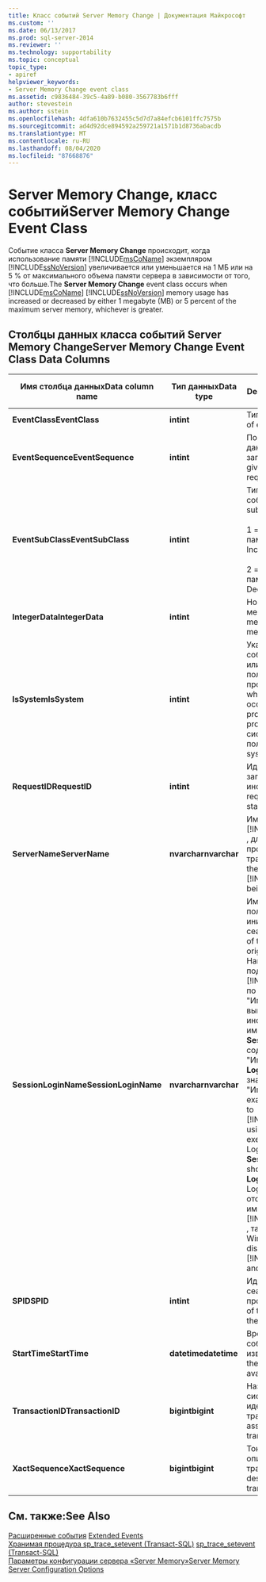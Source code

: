 ```yaml
---
title: Класс событий Server Memory Change | Документация Майкрософт
ms.custom: ''
ms.date: 06/13/2017
ms.prod: sql-server-2014
ms.reviewer: ''
ms.technology: supportability
ms.topic: conceptual
topic_type:
- apiref
helpviewer_keywords:
- Server Memory Change event class
ms.assetid: c9836484-39c5-4a89-b080-3567783b6fff
author: stevestein
ms.author: sstein
ms.openlocfilehash: 4dfa610b7632455c5d7d7a84efcb6101ffc7575b
ms.sourcegitcommit: ad4d92dce894592a259721a1571b1d8736abacdb
ms.translationtype: MT
ms.contentlocale: ru-RU
ms.lasthandoff: 08/04/2020
ms.locfileid: "87668876"
---
```

# <a name="server-memory-change-event-class"></a><span data-ttu-id="2a8b5-102">Server Memory Change, класс событий</span><span class="sxs-lookup"><span data-stu-id="2a8b5-102">Server Memory Change Event Class</span></span>
  <span data-ttu-id="2a8b5-103">Событие класса **Server Memory Change** происходит, когда использование памяти [!INCLUDE[msCoName](../../includes/msconame-md.md)] экземпляром [!INCLUDE[ssNoVersion](../../includes/ssnoversion-md.md)] увеличивается или уменьшается на 1 МБ или на 5 % от максимального объема памяти сервера в зависимости от того, что больше.</span><span class="sxs-lookup"><span data-stu-id="2a8b5-103">The **Server Memory Change** event class occurs when [!INCLUDE[msCoName](../../includes/msconame-md.md)] [!INCLUDE[ssNoVersion](../../includes/ssnoversion-md.md)] memory usage has increased or decreased by either 1 megabyte (MB) or 5 percent of the maximum server memory, whichever is greater.</span></span>  
  
## <a name="server-memory-change-event-class-data-columns"></a><span data-ttu-id="2a8b5-104">Столбцы данных класса событий Server Memory Change</span><span class="sxs-lookup"><span data-stu-id="2a8b5-104">Server Memory Change Event Class Data Columns</span></span>  
  
|<span data-ttu-id="2a8b5-105">Имя столбца данных</span><span class="sxs-lookup"><span data-stu-id="2a8b5-105">Data column name</span></span>|<span data-ttu-id="2a8b5-106">Тип данных</span><span class="sxs-lookup"><span data-stu-id="2a8b5-106">Data type</span></span>|<span data-ttu-id="2a8b5-107">Description</span><span class="sxs-lookup"><span data-stu-id="2a8b5-107">Description</span></span>|<span data-ttu-id="2a8b5-108">Идентификатор столбца</span><span class="sxs-lookup"><span data-stu-id="2a8b5-108">Column ID</span></span>|<span data-ttu-id="2a8b5-109">Да</span><span class="sxs-lookup"><span data-stu-id="2a8b5-109">Yes</span></span>|  
|----------------------|---------------|-----------------|---------------|---------|  
|<span data-ttu-id="2a8b5-110">**EventClass**</span><span class="sxs-lookup"><span data-stu-id="2a8b5-110">**EventClass**</span></span>|<span data-ttu-id="2a8b5-111">**int**</span><span class="sxs-lookup"><span data-stu-id="2a8b5-111">**int**</span></span>|<span data-ttu-id="2a8b5-112">Тип события = 81.</span><span class="sxs-lookup"><span data-stu-id="2a8b5-112">Type of event = 81.</span></span>|<span data-ttu-id="2a8b5-113">27</span><span class="sxs-lookup"><span data-stu-id="2a8b5-113">27</span></span>|<span data-ttu-id="2a8b5-114">нет</span><span class="sxs-lookup"><span data-stu-id="2a8b5-114">No</span></span>|  
|<span data-ttu-id="2a8b5-115">**EventSequence**</span><span class="sxs-lookup"><span data-stu-id="2a8b5-115">**EventSequence**</span></span>|<span data-ttu-id="2a8b5-116">**int**</span><span class="sxs-lookup"><span data-stu-id="2a8b5-116">**int**</span></span>|<span data-ttu-id="2a8b5-117">Последовательность данного события в запросе.</span><span class="sxs-lookup"><span data-stu-id="2a8b5-117">Sequence of a given event within the request.</span></span>|<span data-ttu-id="2a8b5-118">51</span><span class="sxs-lookup"><span data-stu-id="2a8b5-118">51</span></span>|<span data-ttu-id="2a8b5-119">нет</span><span class="sxs-lookup"><span data-stu-id="2a8b5-119">No</span></span>|  
|<span data-ttu-id="2a8b5-120">**EventSubClass**</span><span class="sxs-lookup"><span data-stu-id="2a8b5-120">**EventSubClass**</span></span>|<span data-ttu-id="2a8b5-121">**int**</span><span class="sxs-lookup"><span data-stu-id="2a8b5-121">**int**</span></span>|<span data-ttu-id="2a8b5-122">Тип подкласса события.</span><span class="sxs-lookup"><span data-stu-id="2a8b5-122">Type of event subclass.</span></span><br /><br /> <span data-ttu-id="2a8b5-123">1 = увеличение памяти</span><span class="sxs-lookup"><span data-stu-id="2a8b5-123">1=Memory Increase</span></span><br /><br /> <span data-ttu-id="2a8b5-124">2 = уменьшение памяти</span><span class="sxs-lookup"><span data-stu-id="2a8b5-124">2=Memory Decrease</span></span>|<span data-ttu-id="2a8b5-125">21</span><span class="sxs-lookup"><span data-stu-id="2a8b5-125">21</span></span>|<span data-ttu-id="2a8b5-126">Да</span><span class="sxs-lookup"><span data-stu-id="2a8b5-126">Yes</span></span>|  
|<span data-ttu-id="2a8b5-127">**IntegerData**</span><span class="sxs-lookup"><span data-stu-id="2a8b5-127">**IntegerData**</span></span>|<span data-ttu-id="2a8b5-128">**int**</span><span class="sxs-lookup"><span data-stu-id="2a8b5-128">**int**</span></span>|<span data-ttu-id="2a8b5-129">Новый объем памяти в мегабайтах (МБ).</span><span class="sxs-lookup"><span data-stu-id="2a8b5-129">New memory size, in megabytes (MB).</span></span>|<span data-ttu-id="2a8b5-130">25</span><span class="sxs-lookup"><span data-stu-id="2a8b5-130">25</span></span>|<span data-ttu-id="2a8b5-131">Да</span><span class="sxs-lookup"><span data-stu-id="2a8b5-131">Yes</span></span>|  
|<span data-ttu-id="2a8b5-132">**IsSystem**</span><span class="sxs-lookup"><span data-stu-id="2a8b5-132">**IsSystem**</span></span>|<span data-ttu-id="2a8b5-133">**int**</span><span class="sxs-lookup"><span data-stu-id="2a8b5-133">**int**</span></span>|<span data-ttu-id="2a8b5-134">Указывает, произошло событие в системном или в пользовательском процессе.</span><span class="sxs-lookup"><span data-stu-id="2a8b5-134">Indicates whether the event occurred on a system process or a user process.</span></span> <span data-ttu-id="2a8b5-135">1 = системный, 0 = пользовательский.</span><span class="sxs-lookup"><span data-stu-id="2a8b5-135">1 = system, 0 = user.</span></span>|<span data-ttu-id="2a8b5-136">60</span><span class="sxs-lookup"><span data-stu-id="2a8b5-136">60</span></span>|<span data-ttu-id="2a8b5-137">Да</span><span class="sxs-lookup"><span data-stu-id="2a8b5-137">Yes</span></span>|  
|<span data-ttu-id="2a8b5-138">**RequestID**</span><span class="sxs-lookup"><span data-stu-id="2a8b5-138">**RequestID**</span></span>|<span data-ttu-id="2a8b5-139">**int**</span><span class="sxs-lookup"><span data-stu-id="2a8b5-139">**int**</span></span>|<span data-ttu-id="2a8b5-140">Идентификатор запроса, содержащего инструкцию.</span><span class="sxs-lookup"><span data-stu-id="2a8b5-140">ID of the request containing the statement.</span></span>|<span data-ttu-id="2a8b5-141">49</span><span class="sxs-lookup"><span data-stu-id="2a8b5-141">49</span></span>|<span data-ttu-id="2a8b5-142">Да</span><span class="sxs-lookup"><span data-stu-id="2a8b5-142">Yes</span></span>|  
|<span data-ttu-id="2a8b5-143">**ServerName**</span><span class="sxs-lookup"><span data-stu-id="2a8b5-143">**ServerName**</span></span>|<span data-ttu-id="2a8b5-144">**nvarchar**</span><span class="sxs-lookup"><span data-stu-id="2a8b5-144">**nvarchar**</span></span>|<span data-ttu-id="2a8b5-145">Имя экземпляра [!INCLUDE[ssNoVersion](../../includes/ssnoversion-md.md)] , для которого производится трассировка.</span><span class="sxs-lookup"><span data-stu-id="2a8b5-145">Name of the instance of [!INCLUDE[ssNoVersion](../../includes/ssnoversion-md.md)] being traced.</span></span>|<span data-ttu-id="2a8b5-146">26</span><span class="sxs-lookup"><span data-stu-id="2a8b5-146">26</span></span>|<span data-ttu-id="2a8b5-147">нет</span><span class="sxs-lookup"><span data-stu-id="2a8b5-147">No</span></span>|  
|<span data-ttu-id="2a8b5-148">**SessionLoginName**</span><span class="sxs-lookup"><span data-stu-id="2a8b5-148">**SessionLoginName**</span></span>|<span data-ttu-id="2a8b5-149">**nvarchar**</span><span class="sxs-lookup"><span data-stu-id="2a8b5-149">**nvarchar**</span></span>|<span data-ttu-id="2a8b5-150">Имя входа пользователя, который инициировал сеанс.</span><span class="sxs-lookup"><span data-stu-id="2a8b5-150">The login name of the user who originated the session.</span></span> <span data-ttu-id="2a8b5-151">Например, при подключении к [!INCLUDE[ssNoVersion](../../includes/ssnoversion-md.md)] по имени "Имя_входа1" и при выполнении инструкции под именем "Имя_входа2" **SessionLoginName** содержит значение "Имя_входа1", а **LoginName** — значение "Имя_входа2".</span><span class="sxs-lookup"><span data-stu-id="2a8b5-151">For example, if you connect to [!INCLUDE[ssNoVersion](../../includes/ssnoversion-md.md)] using Login1 and execute a statement as Login2, **SessionLoginName** shows Login1 and **LoginName** shows Login2.</span></span> <span data-ttu-id="2a8b5-152">В этом столбце отображаются как имена входа [!INCLUDE[ssNoVersion](../../includes/ssnoversion-md.md)] , так и имена входа Windows.</span><span class="sxs-lookup"><span data-stu-id="2a8b5-152">This column displays both [!INCLUDE[ssNoVersion](../../includes/ssnoversion-md.md)] and Windows logins.</span></span>|<span data-ttu-id="2a8b5-153">64</span><span class="sxs-lookup"><span data-stu-id="2a8b5-153">64</span></span>|<span data-ttu-id="2a8b5-154">Да</span><span class="sxs-lookup"><span data-stu-id="2a8b5-154">Yes</span></span>|  
|<span data-ttu-id="2a8b5-155">**SPID**</span><span class="sxs-lookup"><span data-stu-id="2a8b5-155">**SPID**</span></span>|<span data-ttu-id="2a8b5-156">**int**</span><span class="sxs-lookup"><span data-stu-id="2a8b5-156">**int**</span></span>|<span data-ttu-id="2a8b5-157">Идентификатор сеанса, в котором произошло событие.</span><span class="sxs-lookup"><span data-stu-id="2a8b5-157">ID of the session on which the event occurred.</span></span>|<span data-ttu-id="2a8b5-158">12</span><span class="sxs-lookup"><span data-stu-id="2a8b5-158">12</span></span>|<span data-ttu-id="2a8b5-159">Да</span><span class="sxs-lookup"><span data-stu-id="2a8b5-159">Yes</span></span>|  
|<span data-ttu-id="2a8b5-160">**StartTime**</span><span class="sxs-lookup"><span data-stu-id="2a8b5-160">**StartTime**</span></span>|<span data-ttu-id="2a8b5-161">**datetime**</span><span class="sxs-lookup"><span data-stu-id="2a8b5-161">**datetime**</span></span>|<span data-ttu-id="2a8b5-162">Время начала события, если оно известно.</span><span class="sxs-lookup"><span data-stu-id="2a8b5-162">Time at which the event started, if available.</span></span>|<span data-ttu-id="2a8b5-163">14</span><span class="sxs-lookup"><span data-stu-id="2a8b5-163">14</span></span>|<span data-ttu-id="2a8b5-164">Да</span><span class="sxs-lookup"><span data-stu-id="2a8b5-164">Yes</span></span>|  
|<span data-ttu-id="2a8b5-165">**TransactionID**</span><span class="sxs-lookup"><span data-stu-id="2a8b5-165">**TransactionID**</span></span>|<span data-ttu-id="2a8b5-166">**bigint**</span><span class="sxs-lookup"><span data-stu-id="2a8b5-166">**bigint**</span></span>|<span data-ttu-id="2a8b5-167">Назначенный системой идентификатор транзакции.</span><span class="sxs-lookup"><span data-stu-id="2a8b5-167">System-assigned ID of the transaction.</span></span>|<span data-ttu-id="2a8b5-168">4</span><span class="sxs-lookup"><span data-stu-id="2a8b5-168">4</span></span>|<span data-ttu-id="2a8b5-169">Да</span><span class="sxs-lookup"><span data-stu-id="2a8b5-169">Yes</span></span>|  
|<span data-ttu-id="2a8b5-170">**XactSequence**</span><span class="sxs-lookup"><span data-stu-id="2a8b5-170">**XactSequence**</span></span>|<span data-ttu-id="2a8b5-171">**bigint**</span><span class="sxs-lookup"><span data-stu-id="2a8b5-171">**bigint**</span></span>|<span data-ttu-id="2a8b5-172">Токен, который описывает текущую транзакцию.</span><span class="sxs-lookup"><span data-stu-id="2a8b5-172">Token that describes the current transaction.</span></span>|<span data-ttu-id="2a8b5-173">50</span><span class="sxs-lookup"><span data-stu-id="2a8b5-173">50</span></span>|<span data-ttu-id="2a8b5-174">Да</span><span class="sxs-lookup"><span data-stu-id="2a8b5-174">Yes</span></span>|  
  
## <a name="see-also"></a><span data-ttu-id="2a8b5-175">См. также:</span><span class="sxs-lookup"><span data-stu-id="2a8b5-175">See Also</span></span>  
 <span data-ttu-id="2a8b5-176">[Расширенные события](../extended-events/extended-events.md) </span><span class="sxs-lookup"><span data-stu-id="2a8b5-176">[Extended Events](../extended-events/extended-events.md) </span></span>  
 <span data-ttu-id="2a8b5-177">[Хранимая процедура sp_trace_setevent (Transact-SQL)](/sql/relational-databases/system-stored-procedures/sp-trace-setevent-transact-sql) </span><span class="sxs-lookup"><span data-stu-id="2a8b5-177">[sp_trace_setevent &#40;Transact-SQL&#41;](/sql/relational-databases/system-stored-procedures/sp-trace-setevent-transact-sql) </span></span>  
 [<span data-ttu-id="2a8b5-178">Параметры конфигурации сервера «Server Memory»</span><span class="sxs-lookup"><span data-stu-id="2a8b5-178">Server Memory Server Configuration Options</span></span>](../../database-engine/configure-windows/server-memory-server-configuration-options.md)  
  
  
